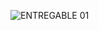 ![ENTREGABLE 01](https://github.com/JefHuiza/Fundamentos-de-Dise-o/assets/151795724/44b44b79-4c10-4346-b0ad-2b7cc897d4ab)

